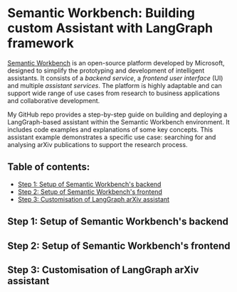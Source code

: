 # Semantic Workbench: Building custom Assistant with LangGraph framework

[Semantic Workbench](https://github.com/microsoft/semanticworkbench) is an open-source platform developed by Microsoft, designed to simplify the prototyping and development of intelligent assistants. It consists of a _backend service_, a _frontend user interface_ (UI) and multiple _assistant services_. The platform is highly adaptable and can support wide range of use cases from research to business applications and collaborative development.

My GitHub repo provides a step-by-step guide on building and deploying a LangGraph-based assistant within the Semantic Workbench environment. It includes code examples and explanations of some key concepts. This assistant example demonstrates a specific use case: searching for and analysing arXiv publications to support the research process.

## Table of contents:
- [Step 1: Setup of Semantic Workbench's backend]()
- [Step 2: Setup of Semantic Workbench's frontend]()
- [Step 3: Customisation of LangGraph arXiv assistant]()

## Step 1: Setup of Semantic Workbench's backend

## Step 2: Setup of Semantic Workbench's frontend

## Step 3: Customisation of LangGraph arXiv assistant
